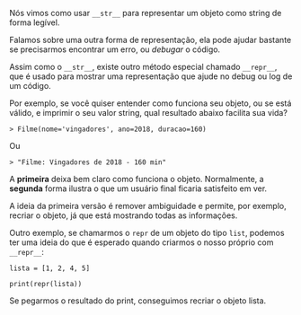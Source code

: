 Nós vimos como usar `__str__` para representar um objeto como string de forma legível.

Falamos sobre uma outra forma de representação, ela pode ajudar bastante se precisarmos encontrar um erro, ou *debugar* o código.

Assim como o `__str__`, existe outro método especial chamado `__repr__`, que é usado para mostrar uma representação que ajude no debug ou log de um código.

Por exemplo, se você quiser entender como funciona seu objeto, ou se está válido, e imprimir o seu valor string, qual resultado abaixo facilita sua vida?

```
> Filme(nome='vingadores', ano=2018, duracao=160)
```

Ou

```
> "Filme: Vingadores de 2018 - 160 min"
```

A **primeira** deixa bem claro como funciona o objeto. Normalmente, a **segunda** forma ilustra o que um usuário final ficaria satisfeito em ver.

A ideia da primeira versão é remover ambiguidade e permite, por exemplo, recriar o objeto, já que está mostrando todas as informações.

Outro exemplo, se chamarmos o `repr` de um objeto do tipo `list`, podemos ter uma ideia do que é esperado quando criarmos o nosso próprio com `__repr__`:

```
lista = [1, 2, 4, 5]

print(repr(lista))
```

Se pegarmos o resultado do print, conseguimos recriar o objeto lista.